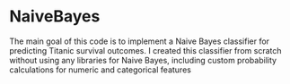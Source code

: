 # NaiveBayes
The main goal of this code is to implement a Naive Bayes classifier for predicting Titanic survival outcomes. I created this classifier from scratch without using any libraries for Naive Bayes, including custom probability calculations for numeric and categorical features

